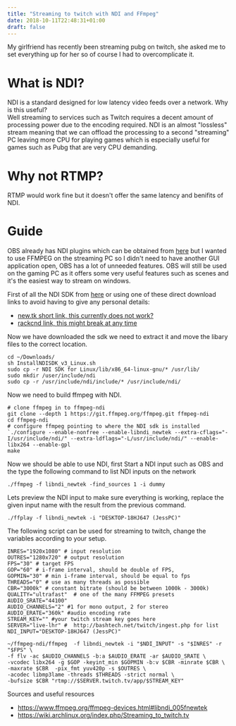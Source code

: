 ```yaml
---
title: "Streaming to twitch with NDI and FFmpeg"
date: 2018-10-11T22:48:31+01:00
draft: false
---
```



My girlfriend has recently been streaming pubg on twitch, she asked me to set everything up for her so of course I had to overcomplicate it.

# What is NDI? 
NDI is a standard designed for low latency video feeds over a network. Why is this useful?  
Well streaming to services such as Twitch requires a decent amount of processing power due to the encoding required. 
NDI is an almost "lossless" stream meaning that we can offload the processing to a second "streaming" PC leaving more
CPU for playing games which is especially useful for games such as Pubg that are very CPU demanding.

# Why not RTMP?
RTMP would work fine but it doesn't offer the same latency and benifits of NDI.

# Guide 
OBS already has NDI plugins which can be obtained from [here](https://obsproject.com/forum/resources/obs-ndi-newtek-ndi%E2%84%A2-integration-into-obs-studio.528/) but I wanted to
use FFMPEG on the streaming PC so I didn't need to have another GUI application
open, OBS has a lot of unneeded features. OBS will still be used on the gaming
PC as it offers some very useful features such as scenes and it's the easiest way to stream on windows.

First of all the NDI SDK from [here](https://www.newtek.com/ndi/sdk/#download-sdk) or using one of these direct download links to avoid having to give any personal details: 

* [new.tk short link, this currently does not work?](http://new.tk/NDISDKLINUX)
* [rackcnd link, this might break at any time](http://514f211588de67e4fdcf-437b8dd50f60b69cf0974b538e50585b.r63.cf1.rackcdn.com/Utilities/SDK/NDI_SDK_Linux_v2/InstallNDISDK_v3_Linux.sh)

Now we have downloaded the sdk we need to extract it and move the libary files to the correct location.
```
cd ~/Downloads/
sh InstallNDISDK_v3_Linux.sh
sudo cp -r NDI SDK for Linux/lib/x86_64-linux-gnu/* /usr/lib/
sudo mkdir /user/include/ndi
sudo cp -r /usr/include/ndi/include/* /usr/include/ndi/
```

Now we need to build ffmpeg with NDI.
```
# clone ffmpeg in to ffmpeg-ndi
git clone --depth 1 https://git.ffmpeg.org/ffmpeg.git ffmpeg-ndi
cd ffmpeg-ndi
# configure ffmpeg pointing to where the NDI sdk is installed
`./configure --enable-nonfree --enable-libndi_newtek --extra-cflags="-I/usr/include/ndi/" --extra-ldflags="-L/usr/include/ndi/" --enable-libx264 --enable-gpl
make
```

Now we should be able to use NDI, first Start a NDI input such as OBS and the type the following command to list NDI inputs on the network
```
./ffmpeg -f libndi_newtek -find_sources 1 -i dummy
```

Lets preview the NDI input to make sure everything is working, replace the given input name with the result from the previous command.
```
./ffplay -f libndi_newtek -i "DESKTOP-18HJ647 (JessPC)"
```

The following script can be used for streaming to twitch, change the variables according to your setup.
```
INRES="1920x1080" # input resolution
OUTRES="1280x720" # output resolution
FPS="30" # target FPS
GOP="60" # i-frame interval, should be double of FPS,
GOPMIN="30" # min i-frame interval, should be equal to fps
THREADS="0" # use as many threads as possible
CBR="3000k" # constant bitrate (should be between 1000k - 3000k)
QUALITY="ultrafast"  # one of the many FFMPEG presets
AUDIO_SRATE="44100"
AUDIO_CHANNELS="2" #1 for mono output, 2 for stereo
AUDIO_ERATE="360k" #audio encoding rate
STREAM_KEY="" #your twitch stream key goes here
SERVER="live-lhr" #  http://bashtech.net/twitch/ingest.php for list
NDI_INPUT="DESKTOP-18HJ647 (JessPC)"

~/ffmpeg-ndi/ffmpeg  -f libndi_newtek -i "$NDI_INPUT" -s "$INRES" -r "$FPS" \
-f flv -ac $AUDIO_CHANNELS -b:a $AUDIO_ERATE -ar $AUDIO_SRATE \
-vcodec libx264 -g $GOP -keyint_min $GOPMIN -b:v $CBR -minrate $CBR \
-maxrate $CBR  -pix_fmt yuv420p -s $OUTRES \
-acodec libmp3lame -threads $THREADS -strict normal \
-bufsize $CBR "rtmp://$SERVER.twitch.tv/app/$STREAM_KEY"
```

Sources and useful resources

* https://www.ffmpeg.org/ffmpeg-devices.html#libndi_005fnewtek
* https://wiki.archlinux.org/index.php/Streaming_to_twitch.tv
